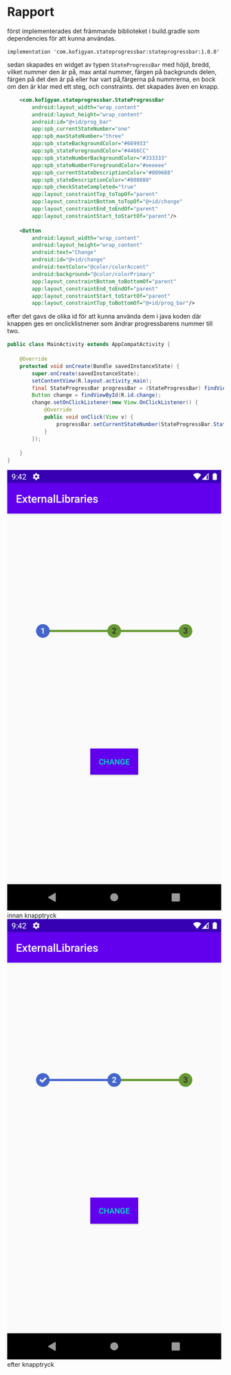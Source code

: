 
# Rapport
först implementerades det främmande biblioteket i build.gradle som dependencies för att kunna användas.
```
implementation 'com.kofigyan.stateprogressbar:stateprogressbar:1.0.0'
```
sedan skapades en widget av typen ``StateProgressBar`` med höjd, bredd, vilket nummer den är på, max antal nummer, färgen på backgrunds delen, färgen på det den är på eller har vart på,färgerna på nummrerna, en bock om den är klar med ett steg, och constraints. 
det skapades även en knapp.
```XML
    <com.kofigyan.stateprogressbar.StateProgressBar
        android:layout_width="wrap_content"
        android:layout_height="wrap_content"
        android:id="@+id/prog_bar"
        app:spb_currentStateNumber="one"
        app:spb_maxStateNumber="three"
        app:spb_stateBackgroundColor="#669933"
        app:spb_stateForegroundColor="#4466CC"
        app:spb_stateNumberBackgroundColor="#333333"
        app:spb_stateNumberForegroundColor="#eeeeee"
        app:spb_currentStateDescriptionColor="#009688"
        app:spb_stateDescriptionColor="#808080"
        app:spb_checkStateCompleted="true"
        app:layout_constraintTop_toTopOf="parent"
        app:layout_constraintBottom_toTopOf="@+id/change"
        app:layout_constraintEnd_toEndOf="parent"
        app:layout_constraintStart_toStartOf="parent"/>

    <Button
        android:layout_width="wrap_content"
        android:layout_height="wrap_content"
        android:text="Change"
        android:id="@+id/change"
        android:textColor="@color/colorAccent"
        android:background="@color/colorPrimary"
        app:layout_constraintBottom_toBottomOf="parent"
        app:layout_constraintEnd_toEndOf="parent"
        app:layout_constraintStart_toStartOf="parent"
        app:layout_constraintTop_toBottomOf="@+id/prog_bar"/>
```
efter det gavs de olika id för att kunna använda dem i java koden där knappen ges en onclicklistnener som ändrar progressbarens nummer till two.
```JAVA
public class MainActivity extends AppCompatActivity {

    @Override
    protected void onCreate(Bundle savedInstanceState) {
        super.onCreate(savedInstanceState);
        setContentView(R.layout.activity_main);
        final StateProgressBar progressBar = (StateProgressBar) findViewById(R.id.prog_bar);
        Button change = findViewById(R.id.change);
        change.setOnClickListener(new View.OnClickListener() {
            @Override
            public void onClick(View v) {
                progressBar.setCurrentStateNumber(StateProgressBar.StateNumber.TWO);
            }
        });

    }
}
```
![](Screenshot_1621590149.png)
innan knapptryck
![](Screenshot_1621590151.png)
efter knapptryck

